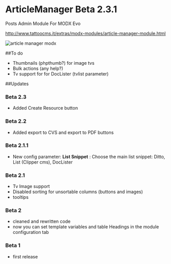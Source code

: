 # ArticleManager Beta 2.3.1
Posts Admin Module For MODX Evo

http://www.tattoocms.it/extras/modx-modules/article-manager-module.html

![article manager modx](https://raw.githubusercontent.com/Nicola1971/ArticleManager/master/screen.jpg)

##To do
* Thumbnails (phpthumb?) for image tvs
* Bulk actions (any help?)
* Tv support for for DocLister (tvlist parameter)

##Updates

### Beta 2.3
* Added Create Resource button

### Beta 2.2
* Added export to CVS and export to PDF buttons

### Beta 2.1.1
* New config parameter: **List Snippet** : Choose the main list snippet: Ditto, List (Clipper cms), DocLister

### Beta 2.1
* Tv Image support
* Disabled sorting for unsortable columns (buttons and images)
* tooltips

### Beta 2
* cleaned and rewritten code
* now you can set template variables and table Headings in the module configuration tab

### Beta 1
* first release
